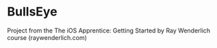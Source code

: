 # BullsEye

Project from the The iOS Apprentice: Getting Started by Ray Wenderlich course (raywenderlich.com)
